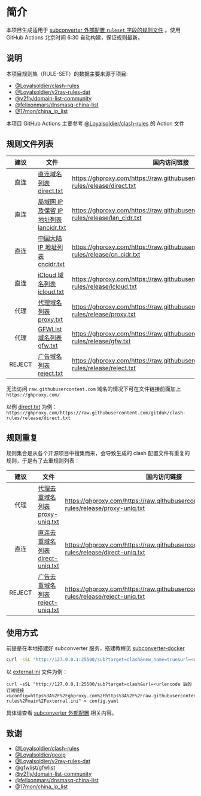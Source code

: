 # 简介

本项目生成适用于 [subconverter 外部配置 `ruleset` 字段的规则文件](https://github.com/tindy2013/subconverter/blob/master/README-cn.md#%E5%A4%96%E9%83%A8%E9%85%8D%E7%BD%AE) 。使用 GitHub Actions 北京时间 6:30 自动构建，保证规则最新。

## 说明

本项目规则集（RULE-SET）的数据主要来源于项目:
- [@Loyalsoldier/clash-rules](https://github.com/Loyalsoldier/clash-rules)
- [@Loyalsoldier/v2ray-rules-dat](https://github.com/Loyalsoldier/v2ray-rules-dat) 
- [@v2fly/domain-list-community](https://github.com/v2fly/domain-list-community)
- [@felixonmars/dnsmasq-china-list](https://github.com/felixonmars/dnsmasq-china-list)
- [@17mon/china_ip_list](https://github.com/17mon/china_ip_list)

本项目 GitHub Actions 主要参考 [@Loyalsoldier/clash-rules](https://github.com/Loyalsoldier/clash-rules) 的 Action 文件

## 规则文件列表

| 建议 | 文件 | 国内访问链接 |
| :---: | --- | --- |
| 直连 | [直连域名列表 direct.txt](https://raw.githubusercontent.com/gitduk/clash-rules/release/direct.txt) | https://ghproxy.com/https://raw.githubusercontent.com/gitduk/clash-rules/release/direct.txt |
| 直连 | [局域网 IP 及保留 IP 地址列表 lancidr.txt](https://raw.githubusercontent.com/gitduk/clash-rules/release/lancidr.txt) | https://ghproxy.com/https://raw.githubusercontent.com/gitduk/clash-rules/release/lan_cidr.txt |
| 直连 | [中国大陆 IP 地址列表 cncidr.txt](https://raw.githubusercontent.com/gitduk/clash-rules/release/cncidr.txt) | https://ghproxy.com/https://raw.githubusercontent.com/gitduk/clash-rules/release/cn_cidr.txt |
| 直连 | [iCloud 域名列表 icloud.txt](https://raw.githubusercontent.com/gitduk/clash-rules/release/icloud.txt) | https://ghproxy.com/https://raw.githubusercontent.com/gitduk/clash-rules/release/icloud.txt |
| 代理 | [代理域名列表 proxy.txt](https://raw.githubusercontent.com/gitduk/clash-rules/release/proxy.txt) | https://ghproxy.com/https://raw.githubusercontent.com/gitduk/clash-rules/release/proxy.txt |
| 代理 | [GFWList 域名列表 gfw.txt](https://raw.githubusercontent.com/gitduk/clash-rules/release/gfw.txt) | https://ghproxy.com/https://raw.githubusercontent.com/gitduk/clash-rules/release/gfw.txt |
| REJECT | [广告域名列表 reject.txt](https://raw.githubusercontent.com/gitduk/clash-rules/release/reject.txt) | https://ghproxy.com/https://raw.githubusercontent.com/gitduk/clash-rules/release/reject.txt |

无法访问 `raw.githubusercontent.com` 域名的情况下可在文件链接前面加上 `https://ghproxy.com/`

以例 [direct.txt](https://raw.githubusercontent.com/gitduk/clash-rules/release/direct.txt) 为例：`https://ghproxy.com/https://raw.githubusercontent.com/gitduk/clash-rules/release/direct.txt`

## 规则重复

规则集合是从各个开源项目中搜集而来，会导致生成的 clash 配置文件有重复的规则，于是有了去重规则列表：

| 建议 | 文件 | 国内访问链接 |
| :---: | --- | --- |
| 代理 | [代理去重域名列表 proxy-uniq.txt](https://raw.githubusercontent.com/gitduk/clash-rules/release/proxy-uniq.txt) | https://ghproxy.com/https://raw.githubusercontent.com/gitduk/clash-rules/release/proxy-uniq.txt |
| 直连 | [直连去重域名列表 direct-uniq.txt](https://raw.githubusercontent.com/gitduk/clash-rules/release/direct-uniq.txt) | https://ghproxy.com/https://raw.githubusercontent.com/gitduk/clash-rules/release/direct-uniq.txt |
| REJECT | [广告去重域名列表 reject-uniq.txt](https://raw.githubusercontent.com/gitduk/clash-rules/release/reject-uniq.txt) | https://ghproxy.com/https://raw.githubusercontent.com/gitduk/clash-rules/release/reject-uniq.txt |

## 使用方式

前提是在本地搭建好 subconverter 服务，搭建教程见 [subconverter-docker](https://github.com/tindy2013/subconverter/blob/master/README-docker.md)

``` bash
curl -sSL "http://127.0.0.1:25500/sub?target=clash&new_name=true&url=<urlencode 后的订阅链接>&config=<urlencode 后的外部配置文件链接>" > config.yaml
```

以 [external.ini](https://raw.githubusercontent.com/gitduk/clash-rules/main/external.ini) 文件为例：
```
curl -sSL "http://127.0.0.1:25500/sub?target=clash&url=<urlencode 后的订阅链接>&config=https%3A%2F%2Fghproxy.com%2Fhttps%3A%2F%2Fraw.githubusercontent.com%2Fgitduk%2Fclash-rules%2Fmain%2Fexternal.ini" > config.yaml
```

具体请查看 [subconverter 外部配置](https://github.com/tindy2013/subconverter/blob/master/README-cn.md#%E5%A4%96%E9%83%A8%E9%85%8D%E7%BD%AE) 相关内容。

## 致谢

- [@Loyalsoldier/clash-rules](https://github.com/Loyalsoldier/clash-rules)
- [@Loyalsoldier/geoip](https://github.com/Loyalsoldier/geoip)
- [@Loyalsoldier/v2ray-rules-dat](https://github.com/Loyalsoldier/v2ray-rules-dat)
- [@gfwlist/gfwlist](https://github.com/gfwlist/gfwlist)
- [@v2fly/domain-list-community](https://github.com/v2fly/domain-list-community)
- [@felixonmars/dnsmasq-china-list](https://github.com/felixonmars/dnsmasq-china-list)
- [@17mon/china_ip_list](https://github.com/17mon/china_ip_list)
